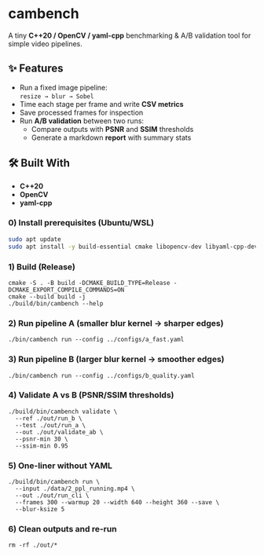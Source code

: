 # cambench

A tiny **C++20 / OpenCV / yaml-cpp** benchmarking & A/B validation tool for simple video pipelines.

## ✨ Features
- Run a fixed image pipeline:  
  `resize → blur → Sobel`
- Time each stage per frame and write **CSV metrics**
- Save processed frames for inspection
- Run **A/B validation** between two runs:
  - Compare outputs with **PSNR** and **SSIM** thresholds
  - Generate a markdown **report** with summary stats

## 🛠️ Built With
- **C++20**
- **OpenCV**
- **yaml-cpp**


### 0) Install prerequisites (Ubuntu/WSL)
```bash
sudo apt update
sudo apt install -y build-essential cmake libopencv-dev libyaml-cpp-dev
```
### 1) Build (Release)
```
cmake -S . -B build -DCMAKE_BUILD_TYPE=Release -DCMAKE_EXPORT_COMPILE_COMMANDS=ON
cmake --build build -j
./build/bin/cambench --help 
```

### 2) Run pipeline A (smaller blur kernel → sharper edges)
```
./bin/cambench run --config ../configs/a_fast.yaml
```

### 3) Run pipeline B (larger blur kernel → smoother edges)
```
./bin/cambench run --config ../configs/b_quality.yaml
```

### 4) Validate A vs B (PSNR/SSIM thresholds)
```
./build/bin/cambench validate \
  --ref ./out/run_b \
  --test ./out/run_a \
  --out ./out/validate_ab \
  --psnr-min 30 \
  --ssim-min 0.95
```
### 5) One-liner without YAML
```
./build/bin/cambench run \
  --input ./data/2_ppl_running.mp4 \
  --out ./out/run_cli \
  --frames 300 --warmup 20 --width 640 --height 360 --save \
  --blur-ksize 5
```
### 6) Clean outputs and re-run
```
rm -rf ./out/*
```

